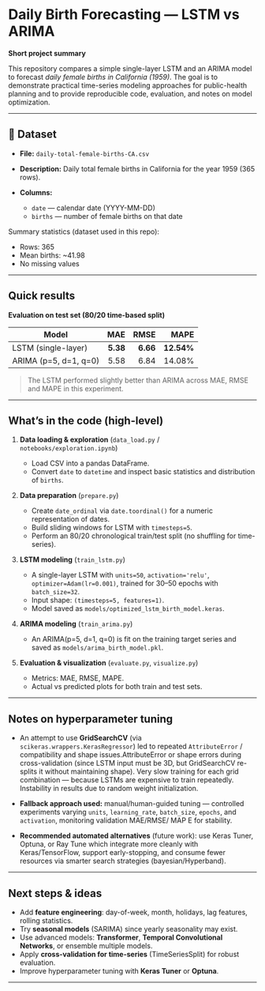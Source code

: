 # Daily Birth Forecasting — LSTM vs ARIMA

**Short project summary**

This repository compares a simple single-layer LSTM and an ARIMA model to forecast *daily female births in California (1959)*. The goal is to demonstrate practical time-series modeling approaches for public-health planning and to provide reproducible code, evaluation, and notes on model optimization.

---

## 🔎 Dataset

* **File:** `daily-total-female-births-CA.csv`
* **Description:** Daily total female births in California for the year 1959 (365 rows).
* **Columns:**

  * `date` — calendar date (YYYY-MM-DD)
  * `births` — number of female births on that date

Summary statistics (dataset used in this repo):

* Rows: 365
* Mean births: ~41.98
* No missing values

---



## Quick results

**Evaluation on test set (80/20 time-based split)**

| Model                 |      MAE |     RMSE |       MAPE |
| --------------------- | -------: | -------: | ---------: |
| LSTM (single-layer)   | **5.38** | **6.66** | **12.54%** |
| ARIMA (p=5, d=1, q=0) |     5.58 |     6.84 |     14.08% |

> The LSTM performed slightly better than ARIMA across MAE, RMSE and MAPE in this experiment.

---

## What’s in the code (high-level)

1. **Data loading & exploration** (`data_load.py` / `notebooks/exploration.ipynb`)

   * Load CSV into a pandas DataFrame.
   * Convert `date` to `datetime` and inspect basic statistics and distribution of `births`.

2. **Data preparation** (`prepare.py`)

   * Create `date_ordinal` via `date.toordinal()` for a numeric representation of dates.
   * Build sliding windows for LSTM with `timesteps=5`.
   * Perform an 80/20 chronological train/test split (no shuffling for time-series).

3. **LSTM modeling** (`train_lstm.py`)

   * A single-layer LSTM with `units=50`, `activation='relu'`, `optimizer=Adam(lr=0.001)`, trained for 30–50 epochs with `batch_size=32`.
   * Input shape: `(timesteps=5, features=1)`.
   * Model saved as `models/optimized_lstm_birth_model.keras`.

4. **ARIMA modeling** (`train_arima.py`)

   * An ARIMA(p=5, d=1, q=0) is fit on the training target series and saved as `models/arima_birth_model.pkl`.

5. **Evaluation & visualization** (`evaluate.py`, `visualize.py`)

   * Metrics: MAE, RMSE, MAPE.
   * Actual vs predicted plots for both train and test sets.

---



## Notes on hyperparameter tuning

* An attempt to use **GridSearchCV** (via `scikeras.wrappers.KerasRegressor`) led to repeated `AttributeError` / compatibility and shape issues.AttributeError or shape errors during cross-validation (since LSTM input must be 3D, but GridSearchCV re-splits it without maintaining shape). Very slow training for each grid combination — because LSTMs are expensive to train repeatedly. Instability in results due to random weight initialization.

* **Fallback approach used:** manual/human-guided tuning — controlled experiments varying `units`, `learning_rate`, `batch_size`, `epochs`, and `activation`, monitoring validation MAE/RMSE/ MAP E for stability.

* **Recommended automated alternatives** (future work): use Keras Tuner, Optuna, or Ray Tune which integrate more cleanly with Keras/TensorFlow, support early-stopping, and consume fewer resources via smarter search strategies (bayesian/Hyperband).

---

## Next steps & ideas

* Add **feature engineering**: day-of-week, month, holidays, lag features, rolling statistics.
* Try **seasonal models** (SARIMA) since yearly seasonality may exist.
* Use advanced models: **Transformer**, **Temporal Convolutional Networks**, or ensemble multiple models.
* Apply **cross-validation for time-series** (TimeSeriesSplit) for robust evaluation.
* Improve hyperparameter tuning with **Keras Tuner** or **Optuna**.

---

